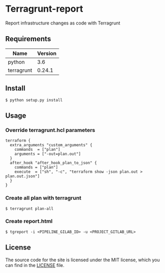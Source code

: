 # Terragrunt-report

Report infrastructure changes as code with Terragrunt

## Requirements

| Name | Version |
|------|---------|
| python | 3.6 |
| terragrunt | 0.24.1 |

## Install

```
$ python setup.py install
```

## Usage

### Override terragrunt.hcl parameters ###
```
terraform {
  extra_arguments "custom_arguments" {
    commands  = ["plan"]
    arguments = ["-out=plan.out"]
  }
  after_hook "after_hook_plan_to_json" {
    commands = ["plan"]
    execute  = ["sh", "-c", "terraform show -json plan.out > plan.out.json"]
  }
}
```

### Create all plan with terragrunt
```
$ terragrunt plan-all
```

### Create report.html
```
$ tgreport -i <PIPELINE_GILAB_ID> -u <PROJECT_GITLAB_URL>
```

## License

The source code for the site is licensed under the MIT license, which you can find in
the [LICENSE](https://github.com/sbeyn/terragrunt-report/blob/main/LICENSE) file.
